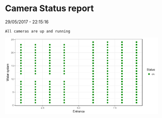Camera Status report
================
29/05/2017 - 22:15:16

    All cameras are up and running

![](camreport_files/figure-markdown_github/unnamed-chunk-2-1.png)
